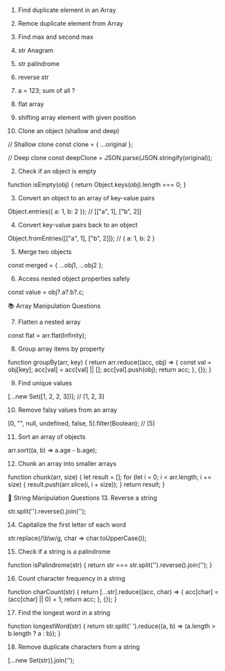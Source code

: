 1. Find duplicate element in an Array
2. Remoe duplicate element from Array
3. Find max and second max
4. str Anagram
5. str palindrome
6. reverse str
7. a = 123; sum of all ?
8. flat array
9. shifting array element with given position

10. Clone an object (shallow and deep)

// Shallow clone
const clone = { ...original };

// Deep clone
const deepClone = JSON.parse(JSON.stringify(original));

2. Check if an object is empty

function isEmpty(obj) {
return Object.keys(obj).length === 0;
}

3. Convert an object to an array of key-value pairs

Object.entries({ a: 1, b: 2 }); // [["a", 1], ["b", 2]]

4. Convert key-value pairs back to an object

Object.fromEntries([["a", 1], ["b", 2]]); // { a: 1, b: 2 }

5. Merge two objects

const merged = { ...obj1, ...obj2 };

6. Access nested object properties safely

const value = obj?.a?.b?.c;

📚 Array Manipulation Questions

7. Flatten a nested array

const flat = arr.flat(Infinity);

8. Group array items by property

function groupBy(arr, key) {
return arr.reduce((acc, obj) => {
const val = obj[key];
acc[val] = acc[val] || [];
acc[val].push(obj);
return acc;
}, {});
}

9. Find unique values

[...new Set([1, 2, 2, 3])]; // [1, 2, 3]

10. Remove falsy values from an array

[0, "", null, undefined, false, 5].filter(Boolean); // [5]

11. Sort an array of objects

arr.sort((a, b) => a.age - b.age);

12. Chunk an array into smaller arrays

function chunk(arr, size) {
let result = [];
for (let i = 0; i < arr.length; i += size) {
result.push(arr.slice(i, i + size));
}
return result;
}

🧵 String Manipulation Questions 13. Reverse a string

str.split('').reverse().join('');

14. Capitalize the first letter of each word

str.replace(/\b\w/g, char => char.toUpperCase());

15. Check if a string is a palindrome

function isPalindrome(str) {
return str === str.split('').reverse().join('');
}

16. Count character frequency in a string

function charCount(str) {
return [...str].reduce((acc, char) => {
acc[char] = (acc[char] || 0) + 1;
return acc;
}, {});
}

17. Find the longest word in a string

function longestWord(str) {
return str.split(' ').reduce((a, b) => (a.length > b.length ? a : b));
}

18. Remove duplicate characters from a string

[...new Set(str)].join('');
